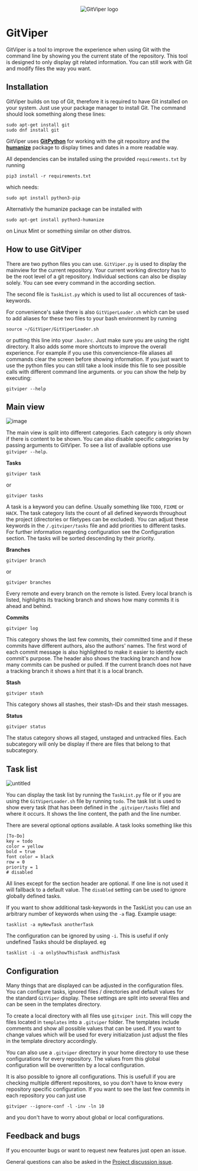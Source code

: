 <p align="center">
    <img src="https://user-images.githubusercontent.com/3453076/35360877-8035c5b2-015f-11e8-8ab2-1d74e65e3cd5.png" alt="GitViper logo">
</p>

# GitViper
GitViper is a tool to improve the experience when using Git with the command line by showing you the current state of the repository. This tool is designed to only display git related information. You can still work with Git and modify files the way you want.

## Installation
GitViper builds on top of Git, therefore it is required to have Git installed on your system. Just use your package manager to install Git. The command should look something along these lines:
```
sudo apt-get install git
sudo dnf install git
```

GitViper uses **[GitPython](https://github.com/gitpython-developers/GitPython)** for working with the git repository and the **[humanize](https://github.com/jmoiron/humanize)** package to display times and dates in a more readable way.

All dependencies can be installed using the provided `requirements.txt` by running

```
pip3 install -r requirements.txt
```

which needs:

```
sudo apt install python3-pip
```

Alternativly the humanize package can be installed with

```
sudo apt-get install python3-humanize
```

on Linux Mint or something similar on other distros.

## How to use GitViper
There are two python files you can use. `GitViper.py` is used to display the mainview for the current repository. Your current working directory has to be the root level of a git repository. Individual sections can also be display solely. You can see every command in the according section.

The second file is `TaskList.py` which is used to list all occurences of task-keywords.

For convenience's sake there is also `GitViperLoader.sh` which can be used to add aliases for these two files to your bash environment by running

```
source ~/GitViper/GitViperLoader.sh
```

or putting this line into your `.bashrc`. Just make sure you are using the right directory. It also adds some more shortcuts to improve the overall experience. For example if you use this convencience-file aliases all commands clear the screen before showing information. If you just want to use the python files you can still take a look inside this file to see possible calls with different command line arguments. or you can show the help by executing:

```
gitviper --help
```

## Main view

![image](https://user-images.githubusercontent.com/3453076/35360910-9935f38e-015f-11e8-9b4f-447c99c8a92a.png)

The main view is split into different categories. Each category is only shown if there is content to be shown. You can also disable specific categories by passing arguments to GitViper. To see a list of available options use `gitviper --help`.

**Tasks**

```
gitviper task
```

or

```
gitviper tasks
```

A task is a keyword you can define. Usually something like `TODO`, `FIXME` or `HACK`. The task category lists the count of all defined keywords throughout the project (directories or filetypes can be excluded). You can adjust these keywords in the `/.gitviper/tasks` file and add priorities to different tasks. For further information regarding configuration see the Configuration section. The tasks will be sorted descending by their priority.

**Branches**

```
gitviper branch
```

or

```
gitviper branches
```

Every remote and every branch on the remote is listed.
Every local branch is listed, highlights its tracking branch and shows how many commits it is ahead and behind.

**Commits**

```
gitviper log
```

This category shows the last few commits, their committed time and if these commits have different authors, also the authors' names. The first word of each commit message is also highlighted to make it easier to identify each commit's purpose.
The header also shows the tracking branch and how many commits can be pushed or pulled. If the current branch does not have a tracking branch it shows a hint that it is a local branch.

**Stash**

```
gitviper stash
```

This category shows all stashes, their stash-IDs and their stash messages.

**Status**

```
gitviper status
```

The status category shows all staged, unstaged and untracked files. Each subcategory will only be display if there are files that belong to that subcategory.

## Task list

![untitled](https://user-images.githubusercontent.com/3453076/48317511-b6b61500-e5f3-11e8-8426-5bee86120cc0.png)

You can display the task list by running the `TaskList.py` file or if you are using the `GitViperLoader.sh` file by running `todo`. The task list is used to show every task (that has been defined in the `.gitviper/tasks` file) and where it occurs. It shows the line content, the path and the line number.

There are several optional options available.
A task looks something like this

```
[To-Do]
key = todo
color = yellow
bold = true
font color = black
row = 0
priority = 1
# disabled
```

All lines except for the section header are optional. If one line is not used it will fallback to a default value. The `disabled` setting can be used to ignore globally defined tasks.

If you want to show additional task-keywords in the TaskList you can use an arbitrary number of keywords when using the `-a` flag.
Example usage:

```
tasklist -a myNewTask anotherTask
```

The configuration can be ignored by using `-i`. This is useful if only undefined Tasks should be displayed. eg 

```
tasklist -i -a onlyShowThisTask andThisTask
```

## Configuration
Many things that are displayed can be adjusted in the configuration files. You can configure tasks, ignored files / directories and default values for the standard `GitViper` display.
These settings are split into several files and can be seen in the templates directory.

To create a local directory with all files use `gitviper init`. 
This will copy the files located in `templates` into a `.gitviper` folder. The templates include comments and show all possible values that can be used. If you want to change values which will be used for every initialzation just adjust the files in the template directory accordingly.

You can also use a `.gitviper` directory in your home directory to use these configurations for every repository. The values from this global configuration will be overwritten by a local configuration.

It is also possible to ignore all configurations. This is usefull if you are checking multiple different repositores, so you don't have to know every repository specific configuration. If you want to see the last few commits in each repository you can just use

```
gitviper --ignore-conf -l -inv -ln 10
```

and you don't have to worry about global or local configurations.


## Feedback and bugs
If you encounter bugs or want to request new features just open an issue.

General questions can also be asked in the [Project discussion issue](https://github.com/BeayemX/GitViper/issues/26).
